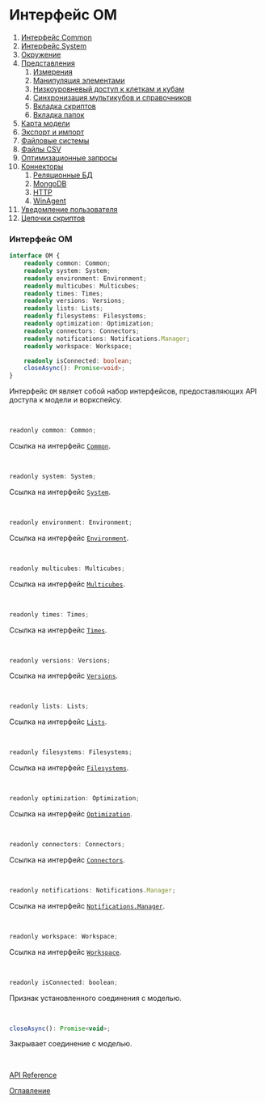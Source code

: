 # Интерфейс OM

1. [Интерфейс Common](common.md)
1. [Интерфейс System](system.md)
1. [Окружение](env.md)
1. [Представления](views.md)
	1. [Измерения](dimensions.md)
	1. [Манипуляция элементами](elementsManipulator.md)
	1. [Низкоуровневый доступ к клеткам и кубам](cubeCell.md)
	1. [Синхронизация мультикубов и справочников](sync.md)
	1. [Вкладка скриптов](scriptsTab.md)
	1. [Вкладка папок](foldersTab.md)
1. [Карта модели](modelMap.md)
1. [Экспорт и импорт](exportImport.md)
1. [Файловые системы](fs.md)
1. [Файлы CSV](csv.md)
1. [Оптимизационные запросы](optimization.md)
1. [Коннекторы](connectors.md)
	1. [Реляционные БД](relationalDB.md)
	1. [MongoDB](mongoDB.md)
	1. [HTTP](http.md)
	1. [WinAgent](winAgent.md)
1. [Уведомление пользователя](notifications.md)
1. [Цепочки скриптов](scriptChains.md)

### Интерфейс OM<a name="om"></a>
```ts
interface OM {
	readonly common: Common;
	readonly system: System;
	readonly environment: Environment;
	readonly multicubes: Multicubes;
	readonly times: Times;
	readonly versions: Versions;
	readonly lists: Lists;
	readonly filesystems: Filesystems;
	readonly optimization: Optimization;
	readonly connectors: Connectors;
	readonly notifications: Notifications.Manager;
	readonly workspace: Workspace;

	readonly isConnected: boolean;
	closeAsync(): Promise<void>;
}
```
Интерфейс `OM` являет собой набор интерфейсов, предоставляющих API доступа к модели и воркспейсу.

&nbsp;

```js
readonly common: Common;
```
Ссылка на интерфейс [`Common`](./common.md#common).

&nbsp;

```js
readonly system: System;
```
Ссылка на интерфейс [`System`](./system.md#system).

&nbsp;

```js
readonly environment: Environment;
```
Ссылка на интерфейс [`Environment`](./env.md#environment).

&nbsp;

```js
readonly multicubes: Multicubes;
```
Ссылка на интерфейс [`Multicubes`](./views.md#multicubes).

&nbsp;

```js
readonly times: Times;
```
Ссылка на интерфейс [`Times`](./dimensions.md#times).

&nbsp;

```js
readonly versions: Versions;
```
Ссылка на интерфейс [`Versions`](./dimensions.md#versions).

&nbsp;

```js
readonly lists: Lists;
```
Ссылка на интерфейс [`Lists`](./dimensions.md#lists).

&nbsp;

```js
readonly filesystems: Filesystems;
```
Ссылка на интерфейс [`Filesystems`](./fs.md#filesystems).

&nbsp;

```js
readonly optimization: Optimization;
```
Ссылка на интерфейс [`Optimization`](./optimization.md#optimization).

&nbsp;

```js
readonly connectors: Connectors;
```
Ссылка на интерфейс [`Connectors`](./connectors.md#connectors).

&nbsp;

```js
readonly notifications: Notifications.Manager;
```
Ссылка на интерфейс [`Notifications.Manager`](./notifications.md#manager).

&nbsp;

```js
readonly workspace: Workspace;
```
Ссылка на интерфейс [`Workspace`](./workspace.md#workspace).

&nbsp;

```js
readonly isConnected: boolean;
```
Признак установленного соединения с моделью.

&nbsp;

```js
closeAsync(): Promise<void>;
```
Закрывает соединение с моделью.

&nbsp;

[API Reference](API.md)

[Оглавление](../README.md)